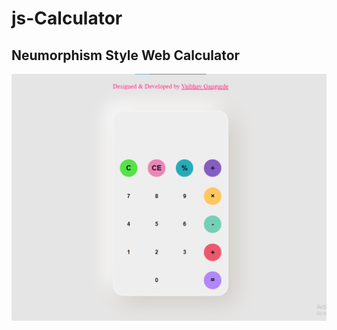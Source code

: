 # js-Calculator
## Neumorphism Style Web Calculator 
![](https://github.com/Vaibhavsg17/js-Calculator/blob/main/js-calculator.png)
